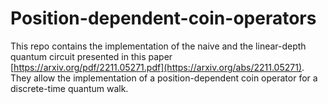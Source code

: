 # Position-dependent-coin-operators
This repo contains the implementation of the naive and the linear-depth quantum circuit presented in this paper [https://arxiv.org/pdf/2211.05271.pdf](https://arxiv.org/abs/2211.05271). They allow the implementation of a position-dependent coin operator for a discrete-time quantum walk. 
